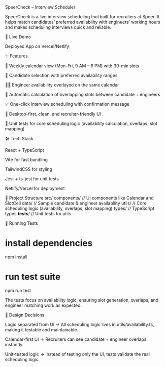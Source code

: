 SpeerCheck – Interview Scheduler

SpeerCheck is a live interview scheduling tool built for recruiters at Speer.
It helps match candidates’ preferred availability with engineers’ working hours and makes scheduling interviews quick and reliable.

🚀 Live Demo

Deployed App on Vercel/Netlify

✨ Features

📅 Weekly calendar view (Mon–Fri, 9 AM – 6 PM) with 30-min slots

👤 Candidate selection with preferred availability ranges

👨‍💻 Engineer availability overlayed on the same calendar

🔎 Automatic calculation of overlapping slots between candidate + engineers

✅ One-click interview scheduling with confirmation message

🎨 Desktop-first, clean, and recruiter-friendly UI

🧪 Unit tests for core scheduling logic (availability calculation, overlaps, slot mapping)

🛠️ Tech Stack

React + TypeScript

Vite for fast bundling

TailwindCSS for styling

Jest + ts-jest for unit tests

Netlify/Vercel for deployment

📂 Project Structure
src/
  components/       // UI components like Calendar and SlotCell
  data/             // Sample candidate & engineer availability
  utils/            // Core scheduling logic (availability, overlaps, slot mapping)
  types/            // TypeScript types
  __tests__/        // Unit tests for utils

🧪 Running Tests
# install dependencies
npm install

# run test suite
npm run test


The tests focus on availability logic, ensuring slot generation, overlaps, and engineer matching work as expected.

🎯 Design Decisions

Logic separated from UI → All scheduling logic lives in utils/availability.ts, making it testable and maintainable.

Calendar-first UI → Recruiters can see candidate + engineer overlaps instantly.

Unit-tested logic → Instead of testing only the UI, tests validate the real scheduling logic.
